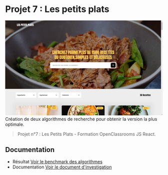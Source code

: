# Projet 7 : Les petits plats
![Screenshot de la page d'accueil - Les Petits Plats](assets/img/screenshot/img.png)
Création de deux algorithmes de recherche pour obtenir la version la plus optimale.
> Projet n°7 : Les Petits Plats - Formation OpenClassrooms JS React.

## Documentation
* Résultat [Voir le benchmark des algorithmes](https://jsben.ch/HAhnM)
* Documentation [Voir le document d'investigation](Fiche_d'investigation.pdf)